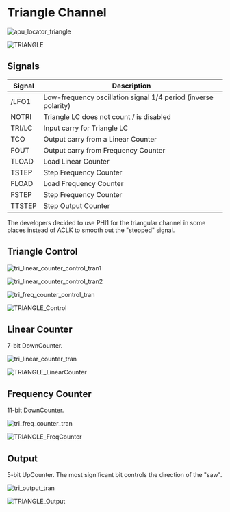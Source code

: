 # Triangle Channel

![apu_locator_triangle](/BreakingNESWiki/imgstore/apu/apu_locator_triangle.jpg)

![TRIANGLE](/BreakingNESWiki/imgstore/apu/TRIANGLE.jpg)

## Signals

|Signal|Description|
|---|---|
|/LFO1|Low-frequency oscillation signal 1/4 period (inverse polarity)|
|NOTRI|Triangle LC does not count / is disabled|
|TRI/LC|Input carry for Triangle LC|
|TCO|Output carry from a Linear Counter|
|FOUT|Output carry from Frequency Counter|
|TLOAD|Load Linear Counter|
|TSTEP|Step Frequency Counter|
|FLOAD|Load Frequency Counter|
|FSTEP|Step Frequency Counter|
|TTSTEP|Step Output Counter|

The developers decided to use PHI1 for the triangular channel in some places instead of ACLK to smooth out the "stepped" signal.

## Triangle Control

![tri_linear_counter_control_tran1](/BreakingNESWiki/imgstore/apu/tri_linear_counter_control_tran1.jpg)

![tri_linear_counter_control_tran2](/BreakingNESWiki/imgstore/apu/tri_linear_counter_control_tran2.jpg)

![tri_freq_counter_control_tran](/BreakingNESWiki/imgstore/apu/tri_freq_counter_control_tran.jpg)

![TRIANGLE_Control](/BreakingNESWiki/imgstore/apu/TRIANGLE_Control.jpg)

## Linear Counter

7-bit DownCounter.

![tri_linear_counter_tran](/BreakingNESWiki/imgstore/apu/tri_linear_counter_tran.jpg)

![TRIANGLE_LinearCounter](/BreakingNESWiki/imgstore/apu/TRIANGLE_LinearCounter.jpg)

## Frequency Counter

11-bit DownCounter.

![tri_freq_counter_tran](/BreakingNESWiki/imgstore/apu/tri_freq_counter_tran.jpg)

![TRIANGLE_FreqCounter](/BreakingNESWiki/imgstore/apu/TRIANGLE_FreqCounter.jpg)

## Output

5-bit UpCounter. The most significant bit controls the direction of the "saw".

![tri_output_tran](/BreakingNESWiki/imgstore/apu/tri_output_tran.jpg)

![TRIANGLE_Output](/BreakingNESWiki/imgstore/apu/TRIANGLE_Output.jpg)
